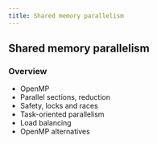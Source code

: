 ```yaml
---
title: Shared memory parallelism
---
```


## Shared memory parallelism

### Overview

* OpenMP
* Parallel sections, reduction
* Safety, locks and races
* Task-oriented parallelism
* Load balancing
* OpenMP alternatives